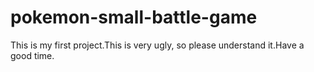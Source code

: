 # pokemon-small-battle-game
This is my first project.This is very ugly, so please understand it.Have a good time.
